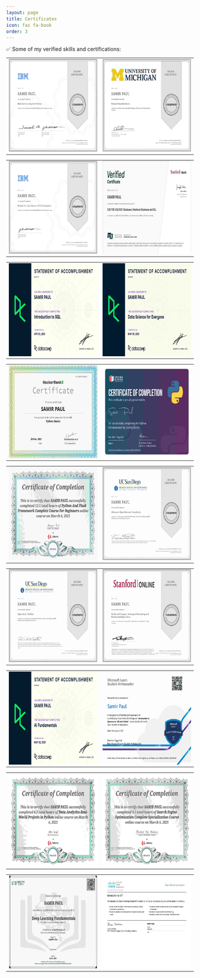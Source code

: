 ```yaml
---
layout: page
title: Certificates
icon: fas fa-book
order: 3
---
```



✅ Some of my verified skills and certifications:

<table>
  <tr>
    <td><img src="/assets/img/portfolio-1.jpg" width=325 height=250></td>
    <td><img src="/assets/img/portfolio-2.jpg" width=325 height=250></td>
  </tr>
 </table>

<table>
  <tr>
    <td><img src="/assets/img/portfolio-3.jpg" width=325 height=250></td>
    <td><img src="/assets/img/portfolio-4.jpg" width=325 height=250></td>
  </tr>
 </table>
 
<table>
  <tr>
    <td><img src="/assets/img/portfolio-5.jpg" width=325 height=250></td>
    <td><img src="/assets/img/portfolio-6.jpg" width=325 height=250></td>
  </tr>
 </table>

<table>
  <tr>
    <td><img src="/assets/img/portfolio-7.jpg" width=325 height=250></td>
    <td><img src="/assets/img/portfolio-8.jpg" width=325 height=250></td>
  </tr>
 </table>

<table>
  <tr>
    <td><img src="/assets/img/portfolio-9.jpg" width=325 height=250></td>
    <td><img src="/assets/img/portfolio-10.jpg" width=325 height=250></td>
  </tr>
 </table>

<table>
  <tr>
    <td><img src="/assets/img/portfolio-11.jpg" width=325 height=250></td>
    <td><img src="/assets/img/portfolio-12.jpg" width=325 height=250></td>
  </tr>
 </table>

<table>
  <tr>
    <td><img src="/assets/img/portfolio-13.jpg" width=325 height=250></td>
    <td><img src="/assets/img/portfolio-14.jpg" width=325 height=250></td>
  </tr>
 </table>

<table>
  <tr>
    <td><img src="/assets/img/portfolio-15.jpg" width=325 height=250></td>
    <td><img src="/assets/img/portfolio-16.jpg" width=325 height=250></td>
  </tr>
 </table>

<table>
  <tr>
    <td><img src="/assets/img/portfolio-17.jpg" width=325 height=250></td>
    <td><img src="/assets/img/portfolio-18.jpg" width=325 height=250></td>
  </tr>
 </table>

